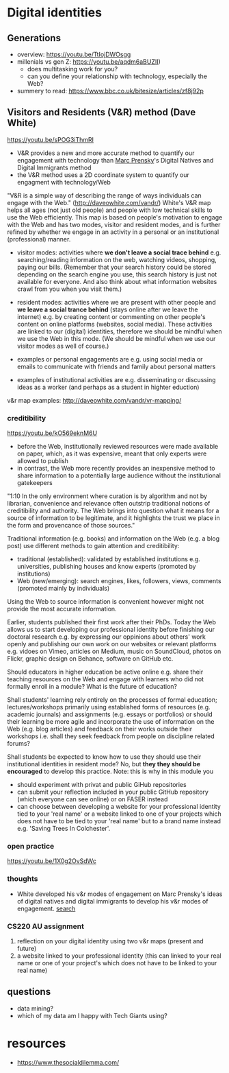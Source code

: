 # Digital identities

## Generations
<!-- embed a gantt chart -->
- overview: https://youtu.be/TtIojDWOsgg
- millenials vs gen Z: https://youtu.be/aqdm6aBUZII)
  - does multitasking work for you?
  - can you define your relationship with technology, especially the Web?
- summery to read: https://www.bbc.co.uk/bitesize/articles/zf8j92p

## Visitors and Residents (V&R) method (Dave White)
https://youtu.be/sPOG3iThmRI

- V&R provides a new and more accurate method to quantify our engagement with technology than [Marc Prensky](https://www.marcprensky.com/)'s Digital Natives and Digital Immigrants method
- the V&R method uses a 2D coordinate system to quantify our engagment with technology/Web

<!-- #todo add image of clean map -->

"V&R is a simple way of describing the range of ways individuals can engage with the Web." (http://daveowhite.com/vandr/) White's V&R map helps all ages (not just old people) and people with low technical skills to use the Web efficiently. This map is based on people's motivation to engage with the Web and has two modes, visitor and resident modes, and is further refined by whether we engage in an activity in a personal or an institutional (professional) manner.

- visitor modes: activities where **we don't leave a social trace behind** e.g. searching/reading information on the web, watching videos, shopping, paying our bills. (Remember that your search history could be stored depending on the search engine you use, this search history is just not available for everyone. And also think about what information websites crawl from you when you visit them.) 
- resident modes: activities where we are present with other people and **we leave a social trance behind** (stays online after we leave the internet) e.g. by creating content or commenting on other people's content on online platforms (websites, social media). These activities are linked to our (digital) identities, therefore we should be mindful when we use the Web in this mode. (We should be mindful when we use our visitor modes as well of course.)

- examples or personal engagements are e.g. using social media or emails to communicate with friends and family about personal matters
- examples of institutional activities are e.g. disseminating or discussing ideas as a worker (and perhaps as a student in highter eduction)  

v&r map examples: http://daveowhite.com/vandr/vr-mapping/

### creditibility
https://youtu.be/kO569eknM6U

- before the Web, institutionally reviewed resources were made available on paper, which, as it was expensive, meant that only experts were allowed to publish
- in contrast, the Web more recently provides an inexpensive method to share information to a potentially large audience without the institutional gatekeepers

"1:10 In the only environment where curation is by algorithm and not by librarian, convenience and relevance often outstrip traditional notions of creditibility and authority. The Web brings into question what it means for a source of information to be legitimate, and it highlights the trust we place in the form and provencance of those sources."

Traditional information (e.g. books) and information on the Web (e.g. a blog post) use different methods to gain attention and creditibility: 

- traditional (established): validated by established institutions e.g. universities, publishing houses and know experts (promoted by institutions)
- Web (new/emerging): search engines, likes, followers, views, comments (promoted mainly by individuals)

Using the Web to source information is convenient however might not provide the most accurate information. 

Earlier, students published their first work after their PhDs. Today the Web allows us to start developing our professional identity before finishing our doctoral research e.g. by expressing our oppinions about others' work openly and publishing our own work on our websites or relevant platforms e.g. vidoes on Vimeo, articles on Medium, music on SoundCloud, photos on Flickr, graphic design on Behance, software on GitHub etc.

Should educators in higher education be active online e.g. share their teaching resources on the Web and engage with learners who did not formally enroll in a module? What is the future of education? <!-- what do students get for paying their high fees? -->

Shall students' learning rely entirely on the processes of formal education; lectures/workshops primarily using established forms of resources (e.g. academic journals) and assignments (e.g. essays or portfolios) or should their learning be more agile and incorporate the use of information on the Web (e.g. blog articles) and feedback on their works outside their workshops i.e. shall they seek feedback from people on discipline related forums?  

Shall students be expected to know how to use they should use their institutional identities in resident mode? No, but **they they should be encouraged** to develop this practice. Note: this is why in this module you

- should experiment with privat and public GiHub repositories
- can submit your reflection included in your public GitHub repository (which everyone can see online) or on FASER instead
- can choose between developing a website for your professional identity tied to your 'real name' or a website linked to one of your projects which does not have to be tied to your 'real name' but to a brand name instead e.g. 'Saving Trees In Colchester'.


### open practice
https://youtu.be/1X0g2OvSdWc

### thoughts
- White developed his v&r modes of engagement on Marc Prensky's ideas of digital natives and digital immigrants to develop his v&r modes of engagement. [search](https://duckduckgo.com/?q=digital+natives+and+digital+immigrants&t=hx&va=g&ia=web)

### CS220 AU assignment
1. reflection on your digital identity using two v&r maps (present and future)
2. a website linked to your professional identity (this can linked to your real name or one of your project's which does not have to be linked to your real name)

## questions
- data mining? 
- which of my data am I happy with Tech Giants using?

# resources

- https://www.thesocialdilemma.com/
